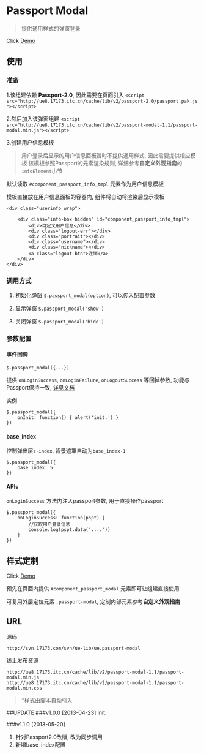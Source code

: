 # Passport Modal

> 提供通用样式的弹窗登录

Click [Demo](example/demo1.html)

## 使用

### 准备
1.该组建依赖 **Passport-2.0**, 因此需要在页面引入
`<script src="http://ue8.17173.itc.cn/cache/lib/v2/passport-2.0/passport.pak.js "></script>`

2.然后加入该弹窗组建
`<script src="http://ue8.17173.itc.cn/cache/lib/v2/passport-modal-1.1/passport-modal.min.js"></script>`

3.创建用户信息模板

> 用户登录后显示的用户信息面板暂时不提供通用样式, 因此需要提供相应模板
> 该模板参照Passport的元素渲染规则, 详细参考**自定义外观指南**的 `infoElement`小节

默认读取 `#component_passport_info_tmpl` 元素作为用户信息模板

模板直接放在用户信息面板的容器内, 组件将自动将渲染后显示模板

	<div class="userinfo_wrap">
	
		<div class="info-box hidden" id="component_passport_info_tmpl">
			<div>自定义用户信息</div>
			<div class="logout-err"></div>
			<div class="portrait"></div>
			<div class="username"></div>
			<div class="nickname"></div>
			<a class="logout-btn">注销</a>
		</div>
	</div>

### 调用方式
1. 初始化弹窗 `$.passport_modal(option)`, 可以传入配置参数

2. 显示弹窗 `$.passport_modal('show')`

3. 关闭弹窗 `$.passport_modal('hide')`

### 参数配置
#### 事件回调

`$.passport_modal({...})`

提供 `onLoginSuccess`, `onLoginFailure`, `onLogoutSuccess` 等回掉参数, 功能与Passport保持一致, [详见文档]()

实例

	$.passport_modal({
		onInit: function() { alert('init.') }
	})

#### base_index
控制弹出层`z-index`, 背景遮罩自动为`base_index-1`

	$.passport_modal({
		base_index: 5
	})
	

#### APIs
`onLoginSuccess` 方法内注入passport参数, 用于直接操作passport

	$.passport_modal({
		onLoginSuccess: function(pspt) {
			//获取用户登录信息
			console.log(pspt.data('....'))
		}
	})


	
## 样式定制

Click [Demo](example/demo2.html)

预先在页面内提供 `#component_passport_modal` 元素即可让组建直接使用

可复用外层定位元素 `.passport-modal`, 定制内部元素参考**自定义外观指南**

	

## URL
源码
	
	http://svn.17173.com/svn/ue-lib/ue.passport-modal

线上发布资源

	http://ue8.17173.itc.cn/cache/lib/v2/passport-modal-1.1/passport-modal.min.js
	http://ue8.17173.itc.cn/cache/lib/v2/passport-modal-1.1/passport-modal.min.css

> *样式由脚本自动引入


##UPDATE
###v1.0.0 [2013-04-23]
init.

###v1.1.0 [2013-05-20]
1. 针对Passport2.0改版, 改为同步调用
2. 新增base_index配置
